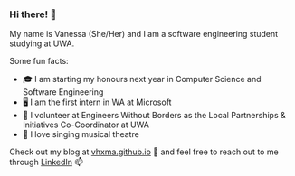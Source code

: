 ### Hi there! 💃

My name is Vanessa (She/Her) and I am a software engineering student studying at UWA.

Some fun facts:
- 🎓 I am starting my honours next year in Computer Science and Software Engineering
- 🖥️ I am the first intern in WA at Microsoft
- 🌱 I volunteer at Engineers Without Borders as the Local Partnerships & Initiatives Co-Coordinator at UWA
- 🎤 I love singing musical theatre

Check out my blog at [vhxma.github.io](vhxma.github.io) 🚀 and feel free to reach out to me through [LinkedIn](https://www.linkedin.com/in/vanessamahx/) 📫

<!--
**vhxma/vhxma** is a ✨ _special_ ✨ repository because its `README.md` (this file) appears on your GitHub profile.

Here are some ideas to get you started:

- 🔭 I’m currently working on ...
- 🌱 I’m currently learning ...
- 👯 I’m looking to collaborate on ...
- 🤔 I’m looking for help with ...
- 💬 Ask me about ...
- 📫 How to reach me: ...
- 😄 Pronouns: ...
- ⚡ Fun fact: ...
-->
